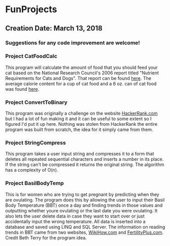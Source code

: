 # FunProjects
## Creation Date: March 13, 2018  
  
  ### Suggestions for any code improvement are welcome!

### Project CatFoodCalc

This program will calculate the amount of food that you should feed your cat based on the National Research Council's 2006 report titled "Nutrient 
Requirements for Cats and Dogs". That report can be found [here](https://www.merckvetmanual.com/management-and-nutrition/nutrition-small-animals/nutritional-requirements-and-related-diseases-of-small-animals#v3326268).
The average calorie content for a cup of cat food and a 6 oz. can of cat food was found [here](https://dunlogginvet.com/how-many-calories-should-your-dog-or-cat-eat-daily/).
  
### Project ConvertToBinary  

This program was originally a challenge on the website [HackerRank.com](https://www.hackerrank.com/challenges/30-binary-numbers/problem) 
but I had a lot of fun making it and it can be useful to some extent so I figured I'd put it up here. Nothing was stolen from HackerRank the 
entire program was built from scratch, the idea for it simply came from them.  

### Project StringCompress  

This program takes a user input string and compresses it to a form that deletes all repeated sequential characters and inserts a number in its place. If the string can't be compressed it returns the original string. The algorithm has a complexity of O(n).
  
### Project BasilBodyTemp

This is for women who are trying to get pregnant by predicting when they are ovulating. The program does this by allowing the user to input their Basil Body
Temperature (BBT) once a day and finding trends in those values and outputting whether youre ovulating or the last date you were ovulating. It also lets the user 
delete data in case they want to start over or just accidentally input the wrong temperature. All data is inserted into a database and saved 
using LINQ and SQL Server. The information on reading trends in BBT came from two websites, 
[WikiHow.com](https://www.wikihow.com/Take-Your-Basal-Body-Temperature) and [FertilityPlus.com](http://www.fertilityplus.com/faq/bbt/bbtfaq.html). Credit Beth Terry for the program idea. 

